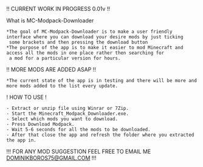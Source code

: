 !! CURRENT WORK IN PROGRESS 0.01v !!

 What is MC-Modpack-Downloader

 	*The goal of MC-Modpack-Downloader is to make a user friendly interface where you can download your desire mods by just ticking
  	 some brackets and then pressing the download button
  	*The purpose of the app is to make it easier to mod Minecraft and access all the mods in one place rather then searching for 
   	 a mod for a particular version for hours.
 
!! MORE MODS ARE ADDED ASAP !!

	*The current state of the app is in testing and there will be more and more mods added to the list every update.

! HOW TO USE !

	- Extract or unzip file using Winrar or 7Zip.
	- Start the Minecraft_Modpack_Downloader.exe.
	- Select which mods you want to download.
	- Press Download Modpack.
	- Wait 5-6 seconds for all the mods to be downloaded.
	- After that close the app and refresh the folder where you extracted the app in.

!!! FOR ANY MOD SUGGESTION FEEL FREE TO EMAIL ME DOMINIKBOROS75@GMAIL.COM !!!

